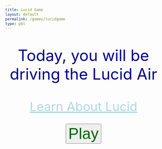 ```yaml
---
title: Lucid Game
layout: default 
permalink: /games/lucidgame
type: pbl
---
```


<p style="text-align: center; font-size: 50px; color: darkblue;">Today, you will be driving the Lucid Air</p>
<div style="text-align:center;">
  <a style="font-size: 40px; color: lightblue; display:inline-block; width:100%;" href="{{site.baseurl}}/lucidinfo">Learn About Lucid</a>
</div>
<br>
<div style="text-align:center;">

<button style="text-align: center; font-size: 50px; color: darkgreen;" id="playButton">Play</button>

<div id="gridContainer" style="display: none;">
  <div class="grid-cell"></div>
  <div class="grid-cell"></div>
  <div id="parkHere" style="color: white;" class="grid-cell">Park Here</div>
  <div class="grid-cell"></div>
  <div class="grid-cell"></div>
  <div class="grid-cell"></div>
  <div class="grid-cell"></div>
  <div class="grid-cell"></div>
  <div class="grid-cell"></div>
</div>
<img id="draggableImage" src="https://firestorm0986.github.io/frontend-proj/images/lucidcar.webp" draggable="true" style="display: none;">
<div id="question" style="display: none;">
  <p style="text-align: center; font-size: 30px; color: darkblue;">How long will it take to charge the Lucid Air?</p>
  <br>
  <form>
  <label style="width: 50px; height: 50px; margin: 0 auto;" for="input">Enter your prediction (in minutes): </label>
  <input type="number" id="input" name="input">
  <button type="submit" id="submitButton" style="text-align: center; font-size: 25px; color: lightblue; display: none; margin: 0 auto;">Submit</button>
  </form>
</div>

<style>
  #gridContainer {
    display: grid;
    grid-template-columns: repeat(3, 1fr);
    grid-template-rows: repeat(3, 1fr);
    width: 666px;
    height: 666px;
    background-color: black;
    margin: 0 auto;
  }

  .grid-cell {
    border: 1px solid white;
    width: 222px;
    height: 222px;
  }

  #draggableImage {
    width: 200px;
    height: 200px;
    margin: 0 auto;
  }
</style>

<script>
  const playButton = document.getElementById("playButton");
  const gridContainer = document.getElementById("gridContainer");
  const draggableImage = document.getElementById("draggableImage");
  const question = document.getElementById("question");
  const parkHere = document.getElementById("parkHere");

  playButton.addEventListener("click", function() {
    gridContainer.style.display = "grid";
    draggableImage.style.display = "block";
  });

  draggableImage.addEventListener("dragstart", function(event) {
    event.dataTransfer.setData("text", event.target.id);
  });

  parkHere.addEventListener("dragover", function(event) {
    event.preventDefault();
  });
parkHere.addEventListener("drop", function(event) {
  event.preventDefault();
  const data = event.dataTransfer.getData("text");
  event.target.appendChild(document.getElementById(data));
  question.style.display = "block";
  const percentage_list = [
    {"P00": "588"},
    {"P10": "529"},
    {"P20": "471"},
    {"P30": "412"},
    {"P40": "353"},
    {"P50": "294"},
    {"P60": "235"},
    {"P70": "176"},
    {"P80": "118"},
    {"P90": "59"}
  ];
  const randomIndex = Math.floor(Math.random() * percentage_list.length);
  const randomKey = Object.keys(percentage_list[randomIndex])[0];
  let randomPercentage;
  if (randomKey === "P00") {
    randomPercentage = "0";
    ans = 588;
  } else if (randomKey === "P10") {
    randomPercentage = "10";
    ans = 529;
  } else if (randomKey === "P20") {
    randomPercentage = "20";
    ans = 471;
  } else if (randomKey === "P30") {
    randomPercentage = "30";
    ans = 412;
  } else if (randomKey === "P40") {
    randomPercentage = "40";
    ans = 353;
  } else if (randomKey === "P50") {
    randomPercentage = "50";
    ans = 294;
  } else if (randomKey === "P60") {
    randomPercentage = "60";
    ans = 235;
  } else if (randomKey === "P70") {
    randomPercentage = "70";
    ans = 176;
  } else if (randomKey === "P80") {
    randomPercentage = "80";
    ans = 118;
  } else if (randomKey === "P90") {
    randomPercentage = "90";
    ans = 50;
  }
  const message = document.createElement("p");
  message.textContent = "The car is at " + randomPercentage + "%";
  question.insertBefore(message, question.firstChild);
  });

  const submitButton = document.getElementById("submitButton");
  submitButton.style.display = "block";
  submitButton.addEventListener("click", function(event) {
    event.preventDefault();
    const input = parseInt(document.getElementById("input").value);
    if (isNaN(input)) {
      alert("Please enter a valid number.");
      message.textContent = "Please enter a number";
      return;
    }
    const score = 1000 - Math.abs(ans - input);
    const scoreText = document.createElement("p");
    scoreText.textContent = "Your score is: " + score + " points";
    submitButton.parentNode.insertBefore(scoreText, submitButton.nextSibling);
  });
</script>
</div>
